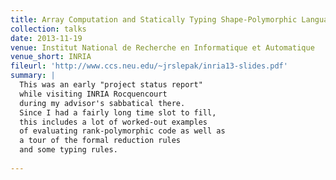 ```yaml
---
title: Array Computation and Statically Typing Shape-Polymorphic Languages
collection: talks
date: 2013-11-19
venue: Institut National de Recherche en Informatique et Automatique
venue_short: INRIA
fileurl: 'http://www.ccs.neu.edu/~jrslepak/inria13-slides.pdf'
summary: |
  This was an early "project status report"
  while visiting INRIA Rocquencourt
  during my advisor's sabbatical there.
  Since I had a fairly long time slot to fill,
  this includes a lot of worked-out examples
  of evaluating rank-polymorphic code as well as
  a tour of the formal reduction rules
  and some typing rules.
  
---
```

